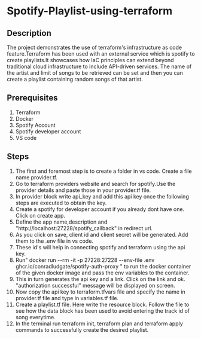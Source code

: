 # Spotify-Playlist-using-terraform
  ## Description
  The project demonstrates the use of terraform's infrastructure as code feature.Terraform has been used with an external service which is spotify to create playlists.It 
  showcases how IaC principles can extend beyond traditional cloud infrastructure to include API-driven services.
  The name of the artist and limit of songs to be retrieved can be set and then you can create a playlist containing random songs of that artist.
  ## Prerequisites
1. Terraform 
2. Docker
3. Spotify Account
4. Spotify developer account
5. VS code

  ## Steps
  1. The first and foremost step is to create a folder in vs code. Create a file name provider.tf.
  2. Go to terraform providers website and search for spotify.Use the provider details and paste those in your provider.tf file.
  3. In provider block write api_key and add this api key once the following steps are executed to obtain the key.
  4. Create a spotify for developer account if you already dont have one. Click on create app.
  5. Define the app name,description and "http://localhost:27228/spotify_callback" in redirect url.
  6. As you click on save, client id and client secret will be generated. Add them to the .env file in vs code.
  7. These id's will help in connecting spotify and terraform using the api key.
  8. Run" docker run --rm -it -p 27228:27228 --env-file .env ghcr.io/conradludgate/spotify-auth-proxy " to run the docker container of the given docker image and pass the env variables to the container.
  9. This in turn generates the api key and a link. Click on the link and ok. "authorization successful" message will be displayed on screen.
  10. Now copy the api key to terraform.tfvars file and specify the name in provider.tf file and type in variables.tf file.
  11. Create a playlist.tf file. Here write the resource block. Follow the file to see how the data block has been used to avoid entering the track id of song everytime.
  12. In the terminal run terraform init, terraform plan and terraform apply commands to successfully create the desired playlist.

  
